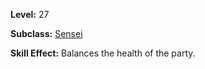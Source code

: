 <!-- TITLE: Skill: Equality -->
<!-- SUBTITLE:  -->

**Level:** 27

**Subclass:** [Sensei](sensei)

**Skill Effect:** Balances the health of the party.